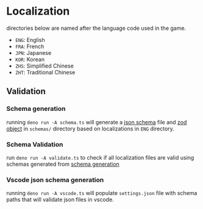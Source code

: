 # Localization

directories below are named after the language code used in the game.

- `ENG`: English
- `FRA`: French
- `JPN`: Japanese
- `KOR`: Korean
- `ZHS`: Simplified Chinese
- `ZHT`: Traditional Chinese

## Validation

### Schema generation

running `deno run -A schema.ts` will generate a [json schema][json-schema] file and [zod object][zod] in `schemas/` directory based on localizations in `ENG` directory.

### Schema Validation

run `deno run -A validate.ts` to check if all localization files are valid using schemas generated from [schema generation](#schema-generation)

### Vscode json schema generation
running `deno run -A vscode.ts` will populate `settings.json` file with schema paths that will validate json files in vscode.

[json-schema]: https://json-schema.org
[zod]: https://zod.dev
